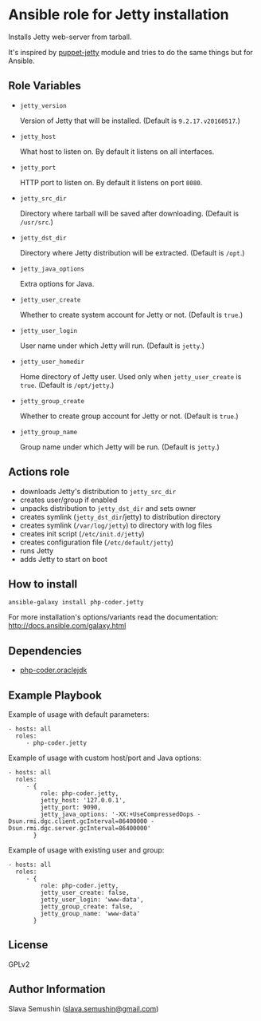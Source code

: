 Ansible role for Jetty installation
===================================

Installs Jetty web-server from tarball.

It's inspired by [puppet-jetty](https://github.com/maestrodev/puppet-jetty) module and tries to do the same things but for Ansible.

Role Variables
--------------

* `jetty_version`

  Version of Jetty that will be installed. (Default is `9.2.17.v20160517`.)

* `jetty_host`

  What host to listen on. By default it listens on all interfaces.

* `jetty_port`

  HTTP port to listen on. By default it listens on port `8080`.

* `jetty_src_dir`

  Directory where tarball will be saved after downloading. (Default is `/usr/src`.)

* `jetty_dst_dir`

  Directory where Jetty distribution will be extracted. (Default is `/opt`.)

* `jetty_java_options`

  Extra options for Java.

* `jetty_user_create`

  Whether to create system account for Jetty or not. (Default is `true`.)

* `jetty_user_login`

  User name under which Jetty will run. (Default is `jetty`.)

* `jetty_user_homedir`

  Home directory of Jetty user. Used only when `jetty_user_create` is `true`. (Default is `/opt/jetty`.)

* `jetty_group_create`

  Whether to create group account for Jetty or not. (Default is `true`.)

* `jetty_group_name`

  Group name under which Jetty will be run. (Default is `jetty`.)

Actions role
------------

* downloads Jetty's distribution to `jetty_src_dir`
* creates user/group if enabled
* unpacks distribution to `jetty_dst_dir` and sets owner
* creates symlink (`jetty_dst_dir`/jetty) to distribution directory
* creates symlink (`/var/log/jetty`) to directory with log files
* creates init script (`/etc/init.d/jetty`)
* creates configuration file (`/etc/default/jetty`)
* runs Jetty
* adds Jetty to start on boot

How to install
--------------

    ansible-galaxy install php-coder.jetty

For more installation's options/variants read the documentation: http://docs.ansible.com/galaxy.html

Dependencies
------------

* [php-coder.oraclejdk](https://galaxy.ansible.com/list#/roles/2093)

Example Playbook
----------------

Example of usage with default parameters:

    - hosts: all
      roles:
         - php-coder.jetty

Example of usage with custom host/port and Java options:

    - hosts: all
      roles:
         - {
             role: php-coder.jetty,
             jetty_host: '127.0.0.1',
             jetty_port: 9090,
             jetty_java_options: '-XX:+UseCompressedOops -Dsun.rmi.dgc.client.gcInterval=86400000 -Dsun.rmi.dgc.server.gcInterval=86400000'
           }


Example of usage with existing user and group:

    - hosts: all
      roles:
         - {
             role: php-coder.jetty,
             jetty_user_create: false,
             jetty_user_login: 'www-data',
             jetty_group_create: false,
             jetty_group_name: 'www-data'
           }

License
-------

GPLv2

Author Information
------------------

Slava Semushin (slava.semushin@gmail.com)
